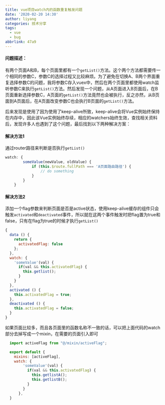 ```yaml
---
title: vue项目watch内的函数重复触发问题
date: '2020-02-20 14:30'
author: liyang
categories: 技术分享
tags:
  - vue
  - bug
abbrlink: 47a9
---
```


#### 问题描述：
有两个页面A和B，每个页面里都有一个`getList()`方法。这个两个方法都需要传一个相同的参数C，参数C的选择过程又比较麻烦。为了避免在切换A、B两个界面重复选择参数C的问题，我将参数C存入vuex中，然后在两个页面里都使用watch监听参数C来执行`getList()`方法。然后发现一个问题，从A页面进入B页面后，在B页面重新选择参数C，A页面的`getList()`方法竟然也会被执行，反之亦然，从B页面到A页面后，在A页面改变参数C也会执行B页面的`getList()`方法。

后来发现是使用了因为使用了keep-alive所致，keep-alive会将Vue实例始终保持在内存中，因此该Vue实例始终存续，相应的watchers始终生效，查找相关资料后，发现许多人也遇到了这个问题，最后找到以下两种解决方案：

#### 解决方法1

通过router路径来判断是否执行`getList()`
```js
watch: {
        someValue(newValue, oldValue) {
            if (this.$route.fullPath === 'A页面路由路径') {
                // do something
            }
        }
    }
```
#### 解决方法2

添加一个flag参数来判断页面是否是active状态，使用keep-alive缓存的组件只会触发`activated`和`deactivated`事件，所以就在这两个事件触发时把flag置为true和false，只有在flag为true的时候才执行`getList()`
```js
{
  data () {
    return {
      activatedFlag: false
    };
  },
  watch: {
    'someValue'(val) {
      if(val && this.activatedFlag) {
        this.getlist();
      }
    }
  },
  activated () {
    this.activatedFlag = true;
  },
  deactivated () {
    this.activatedFlag = false;
  }
}
```
如果页面比较多，而且各页面里的函数名称不一致的话，可以把上面代码的watch部分去掉写成一个mixin，在需要的页面引入即可
```js
  import activeFlag from "@/mixin/activeFlag";

  export default {
    mixins: [activeFlag],
    watch: {
        'someValue'(val) {
          if(val && this.activatedFlag) {
            this.getlistA();
            this.getlistB();
          }
        }
      },
  }

```


